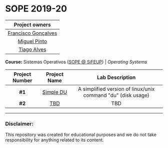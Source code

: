 # SOPE 2019-20

|      Project owners    |
| :-------------------:  |
| [Francisco Gonçalves](https://github.com/kiko-g)|
| [Miguel Pinto](https://github.com/MiguelDelPinto)| 
| [Tiago Alves](https://github.com/tiago-falves)| 

**Course:** Sistemas Operativos ([SOPE @ SiFEUP](https://sigarra.up.pt/feup/pt/ucurr_geral.ficha_uc_view?pv_ocorrencia_id=436440)) | _Operating Systems_


|  Project Number | Project Name | Lab Description |
| :-------------: | :---------: | :-------------: |
|      **#1**     |[Simple DU](https://github.com/kiko-g/feup-sope/projects/disk-space)|A simplified version of linux/unix command "du" (disk usage)|
|      **#2**     |[TBD](https://github.com/kiko-g/feup-sope/projects/disk-space)    |      TBD              |


---

### **Disclaimer**:
This repository was created for educational purposes and we do not take responsibility for anything related to its content.
